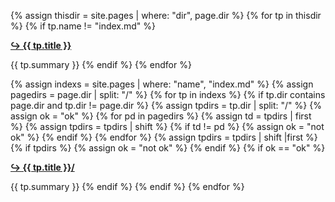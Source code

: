 {% assign thisdir = site.pages | where: "dir", page.dir %} 
{% for tp in thisdir %}
{%  if tp.name != "index.md" %}
<p><b><a href="{{ tp.url }}">&hookrightarrow; {{ tp.title }}</a></b></p>
{{ tp.summary }} 
{%  endif %}
{% endfor %}

{% assign indexs = site.pages | where: "name", "index.md" %} 
{% assign pagedirs = page.dir | split: "/" %}
{% for tp in indexs %}
{%  if tp.dir contains page.dir and tp.dir != page.dir %}
{%   assign tpdirs = tp.dir | split: "/" %}
{%   assign ok = "ok"  %}
{%   for pd in pagedirs %}
{%    assign td = tpdirs | first %}
{%    assign tpdirs = tpdirs | shift %}
{%    if td != pd %}
{%     assign ok = "not ok"  %}
{%    endif %}
{%   endfor %}
{%   assign tpdirs = tpdirs | shift |first %}
{%   if tpdirs  %}
{%    assign ok = "not ok"  %}
{%   endif %}
{%   if ok == "ok" %}
<p><b> <a href="{{ tp.url }}">&hookrightarrow; {{ tp.title }}/</a></b></p>
{{ tp.summary }} 
{%   endif %}
{%  endif %}
{% endfor %}
